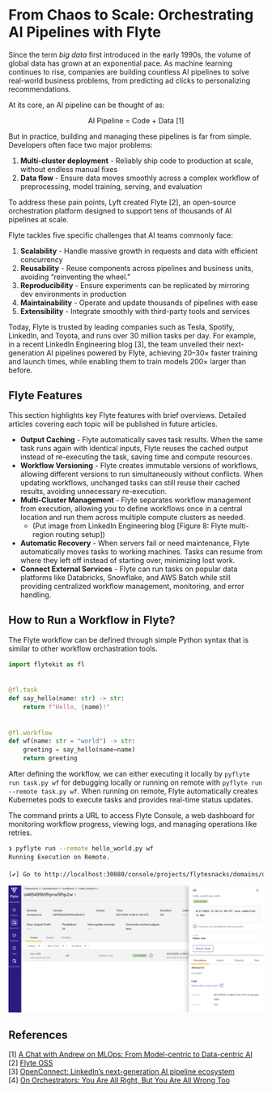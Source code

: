 # From Chaos to Scale: Orchestrating AI Pipelines with Flyte


Since the term *big data* first introduced in the early 1990s, the volume of global data has grown at an exponential pace. As machine learning continues to rise, companies are building countless AI pipelines to solve real-world business problems, from predicting ad clicks to personalizing recommendations.

At its core, an AI pipeline can be thought of as:

$$
\text{AI Pipeline = Code + Data [1]}
$$

But in practice, building and managing these pipelines is far from simple. Developers often face two major problems:

1. **Multi-cluster deployment** - Reliably ship code to production at scale, without endless manual fixes
2. **Data flow** - Ensure data moves smoothly across a complex workflow of preprocessing, model training, serving, and evaluation

To address these pain points, Lyft created Flyte [2], an open-source orchestration platform designed to support tens of thousands of AI pipelines at scale.

Flyte tackles five specific challenges that AI teams commonly face:

1. **Scalability** - Handle massive growth in requests and data with efficient concurrency
2. **Reusability** - Reuse components across pipelines and business units, avoiding “reinventing the wheel."
3. **Reproducibility** - Ensure experiments can be replicated by mirroring dev environments in production
4. **Maintainability** - Operate and update thousands of pipelines with ease
5. **Extensibility** - Integrate smoothly with third-party tools and services

Today, Flyte is trusted by leading companies such as Tesla, Spotify, LinkedIn, and Toyota, and runs over 30 million tasks per day. For example, in a recent LinkedIn Engineering blog [3], the team unveiled their next-generation AI pipelines powered by Flyte, achieving 20–30× faster training and launch times, while enabling them to train models 200× larger than before.


## Flyte Features 

This section highlights key Flyte features with brief overviews. Detailed articles
covering each topic will be published in future articles.

- **Output Caching** - Flyte automatically saves task results. When the same task runs
again with identical inputs, Flyte reuses the cached output instead of re-executing the
task, saving time and compute resources.
- **Workflow Versioning** - Flyte creates immutable versions of workflows, allowing
different versions to run simultaneously without conflicts. When updating workflows,
unchanged tasks can still reuse their cached results, avoiding unnecessary re-execution.
- **Multi-Cluster Management** - Flyte separates workflow management from execution,
allowing you to define workflows once in a central location and run them across multiple
compute clusters as needed.
    - (Put image from LinkedIn Engineering blog [Figure 8: Flyte multi-region routing
    setup])
- **Automatic Recovery** - When servers fail or need maintenance, Flyte automatically
moves tasks to working machines. Tasks can resume from where they left off instead of
starting over, minimizing lost work.
- **Connect External Services** - Flyte can run tasks on popular data platforms like
Databricks, Snowflake, and AWS Batch while still providing centralized workflow
management, monitoring, and error handling.


## How to Run a Workflow in Flyte?

The Flyte workflow can be defined through simple Python syntax that is similar to other
workflow orchastration tools.

```python
import flytekit as fl


@fl.task
def say_hello(name: str) -> str:
    return f"Hello, {name}!"


@fl.workflow
def wf(name: str = "world") -> str:
    greeting = say_hello(name=name)
    return greeting
```


After defining the workflow, we can either executing it locally by `pyflyte run task.py
wf` for debugging locally or running on remote with `pyflyte run --remote task.py wf`.
When running on remote, Flyte automatically creates Kubernetes pods to execute tasks and
provides real-time status updates.

The command prints a URL to access Flyte Console, a web dashboard for monitoring workflow
progress, viewing logs, and managing operations like retries.

```sh
❯ pyflyte run --remote hello_world.py wf
Running Execution on Remote.

[✔] Go to http://localhost:30080/console/projects/flytesnacks/domains/development/executions/a465495htfhprw5fhp2w to see execution in the console.
```

![flyte console](../img/flyte-console.png)


## References
[1] [A Chat with Andrew on MLOps: From Model-centric to Data-centric AI](https://www.youtube.com/watch?v=06-AZXmwHjo) <br>
[2] [Flyte OSS](https://www.union.ai/docs/v1/flyte/user-guide/) <br>
[3] [OpenConnect: LinkedIn’s next-generation AI pipeline ecosystem](https://www.linkedin.com/blog/engineering/infrastructure/openconnect-linkedins-next-generation-ai-pipeline-ecosystem) <br>
[4] [On Orchestrators: You Are All Right, But You Are All Wrong Too](https://dlthub.com/blog/on-orchestrators) <br>
